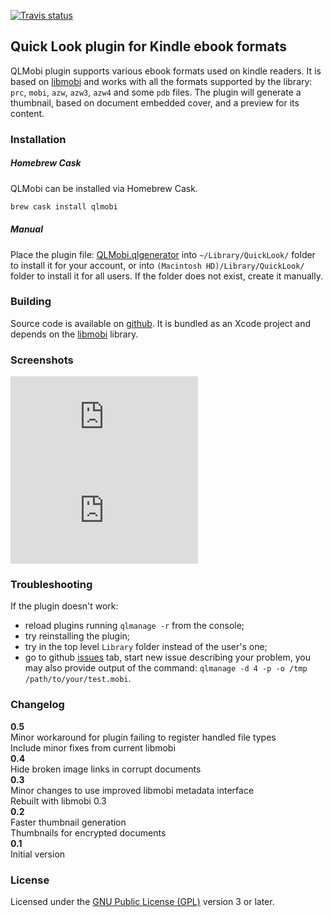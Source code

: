 [![Travis status](https://travis-ci.org/bfabiszewski/QLMobi.svg?branch=master)](https://travis-ci.org/bfabiszewski/QLMobi)

## Quick Look plugin for Kindle ebook formats

QLMobi plugin supports various ebook formats used on kindle readers. It is based on [libmobi] and works with all the formats supported by the library: `prc`, `mobi`, `azw`, `azw3`, `azw4` and some `pdb` files. The plugin will generate a thumbnail, based on document embedded cover, and a preview for its content.

### Installation

##### Homebrew Cask

QLMobi can be installed via Homebrew Cask.

```bash
brew cask install qlmobi
```

##### Manual

Place the plugin file: [QLMobi.qlgenerator][binary] into `~/Library/QuickLook/` folder to install it for your account, or into `(Macintosh HD)/Library/QuickLook/` folder to install it for all users. If the folder does not exist, create it manually. 

### Building

Source code is available on [github][qlmobi]. It is bundled as an Xcode project and depends on the [libmobi] library. 

### Screenshots
![Finder preview](http://www.mobileread.com/forums/attachment.php?attachmentid=143433&d=1446545022)
![Finder thubmnails](http://www.mobileread.com/forums/attachment.php?attachmentid=143432&d=1446545022)


### Troubleshooting
 
If the plugin doesn't work:
- reload plugins running `qlmanage -r` from the console;  
- try reinstalling the plugin;
- try in the top level `Library` folder instead of the user's one;
- go to github [issues] tab, start new issue describing your problem, you may also provide output of the command: `qlmanage -d 4 -p -o /tmp /path/to/your/test.mobi`.

### Changelog
**0.5**  
Minor workaround for plugin failing to register handled file types  
Include minor fixes from current libmobi  
**0.4**  
Hide broken image links in corrupt documents   
**0.3**  
Minor changes to use improved libmobi metadata interface   
Rebuilt with libmobi 0.3   
**0.2**  
Faster thumbnail generation  
Thumbnails for encrypted documents  
**0.1**  
Initial version

### License

Licensed under the [GNU Public License (GPL)](http://www.gnu.org/licenses/) version 3 or later.


[libmobi]: https://github.com/bfabiszewski/libmobi
[binary]: https://github.com/bfabiszewski/QLMobi/releases/latest
[qlmobi]: https://github.com/bfabiszewski/QLMobi
[issues]: https://github.com/bfabiszewski/QLMobi/issues
